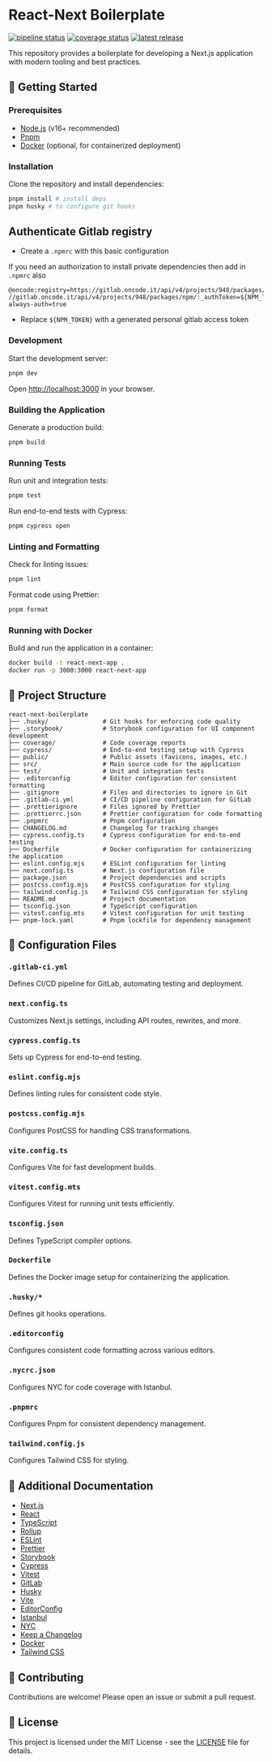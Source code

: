 # React-Next Boilerplate

[![pipeline status](https://gitlab.oncode.it/oncode/commonprojects/react-next-boilerplate/badges/main/pipeline.svg)](https://gitlab.oncode.it/oncode/commonprojects/react-next-boilerplate/badges/main/pipeline.svg)
[![coverage status](https://gitlab.oncode.it/oncode/commonprojects/react-next-boilerplate/badges/main/coverage.svg)](https://gitlab.oncode.it/oncode/commonprojects/react-next-boilerplate/badges/main/coverage.svg)
[![latest release](https://gitlab.oncode.it/oncode/commonprojects/react-next-boilerplate/-/badges/release.svg)](https://gitlab.oncode.it/oncode/commonprojects/react-next-boilerplate/-/badges/release.svg)

This repository provides a boilerplate for developing a Next.js application with modern tooling and best practices.

## 🚀 Getting Started

### Prerequisites

- [Node.js](https://nodejs.org/) (v16+ recommended)
- [Pnpm](https://pnpm.io/)
- [Docker](https://www.docker.com/) (optional, for containerized deployment)

### Installation

Clone the repository and install dependencies:

```sh
pnpm install # install deps
pnpm husky # to configure git hooks
```

## Authenticate Gitlab registry

- Create a `.npmrc` with this basic configuration

If you need an authorization to install private dependencies then add in `.npmrc` also

```
@oncode:registry=https://gitlab.oncode.it/api/v4/projects/948/packages/npm/
//gitlab.oncode.it/api/v4/projects/948/packages/npm/:_authToken=${NPM_TOKEN}
always-auth=true

```

- Replace `${NPM_TOKEN}` with a generated personal gitlab access token

### Development

Start the development server:

```sh
pnpm dev
```

Open [http://localhost:3000](http://localhost:3000) in your browser.

### Building the Application

Generate a production build:

```sh
pnpm build
```

### Running Tests

Run unit and integration tests:

```sh
pnpm test
```

Run end-to-end tests with Cypress:

```sh
pnpm cypress open
```

### Linting and Formatting

Check for linting issues:

```sh
pnpm lint
```

Format code using Prettier:

```sh
pnpm format
```

### Running with Docker

Build and run the application in a container:

```sh
docker build -t react-next-app .
docker run -p 3000:3000 react-next-app
```

## 📁 Project Structure

```
react-next-boilerplate
├── .husky/               # Git hooks for enforcing code quality
├── .storybook/           # Storybook configuration for UI component development
├── coverage/             # Code coverage reports
├── cypress/              # End-to-end testing setup with Cypress
├── public/               # Public assets (favicons, images, etc.)
├── src/                  # Main source code for the application
├── test/                 # Unit and integration tests
├── .editorconfig         # Editor configuration for consistent formatting
├── .gitignore            # Files and directories to ignore in Git
├── .gitlab-ci.yml        # CI/CD pipeline configuration for GitLab
├── .prettierignore       # Files ignored by Prettier
├── .prettierrc.json      # Prettier configuration for code formatting
├── .pnpmrc               # Pnpm configuration
├── CHANGELOG.md          # Changelog for tracking changes
├── cypress.config.ts     # Cypress configuration for end-to-end testing
├── Dockerfile            # Docker configuration for containerizing the application
├── eslint.config.mjs     # ESLint configuration for linting
├── next.config.ts        # Next.js configuration file
├── package.json          # Project dependencies and scripts
├── postcss.config.mjs    # PostCSS configuration for styling
├── tailwind.config.js    # Tailwind CSS configuration for styling
├── README.md             # Project documentation
├── tsconfig.json         # TypeScript configuration
├── vitest.config.mts     # Vitest configuration for unit testing
├── pnpm-lock.yaml        # Pnpm lockfile for dependency management
```

## 📜 Configuration Files

### `.gitlab-ci.yml`

Defines CI/CD pipeline for GitLab, automating testing and deployment.

### `next.config.ts`

Customizes Next.js settings, including API routes, rewrites, and more.

### `cypress.config.ts`

Sets up Cypress for end-to-end testing.

### `eslint.config.mjs`

Defines linting rules for consistent code style.

### `postcss.config.mjs`

Configures PostCSS for handling CSS transformations.

### `vite.config.ts`

Configures Vite for fast development builds.

### `vitest.config.mts`

Configures Vitest for running unit tests efficiently.

### `tsconfig.json`

Defines TypeScript compiler options.

### `Dockerfile`

Defines the Docker image setup for containerizing the application.

### `.husky/*`

Defines git hooks operations.

### `.editorconfig`

Configures consistent code formatting across various editors.

### `.nycrc.json`

Configures NYC for code coverage with Istanbul.

### `.pnpmrc`

Configures Pnpm for consistent dependency management.

### `tailwind.config.js`

Configures Tailwind CSS for styling.

## 📜 Additional Documentation

- [Next.js](https://nextjs.org/docs)
- [React](https://reactjs.org/)
- [TypeScript](https://www.typescriptlang.org/)
- [Rollup](https://rollupjs.org/)
- [ESLint](https://eslint.org/)
- [Prettier](https://prettier.io/)
- [Storybook](https://storybook.js.org/)
- [Cypress](https://www.cypress.io/)
- [Vitest](https://vitest.dev/)
- [GitLab](https://gitlab.com/)
- [Husky](https://typicode.github.io/husky/)
- [Vite](https://vitejs.dev/)
- [EditorConfig](https://editorconfig.org/)
- [Istanbul](https://istanbul.js.org/)
- [NYC](https://github.com/istanbuljs/nyc)
- [Keep a Changelog](https://keepachangelog.com/en/1.0.0/)
- [Docker](https://www.docker.com/)
- [Tailwind CSS](https://tailwindcss.com/)

## 🤝 Contributing

Contributions are welcome! Please open an issue or submit a pull request.

## 📄 License

This project is licensed under the MIT License - see the [LICENSE](LICENSE) file for details.
